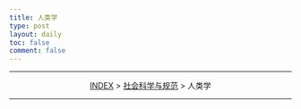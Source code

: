 ```yaml
---
title: 人类学
type: post
layout: daily
toc: false
comment: false
---
```

---
<span><center>[INDEX](/gknows/index) > [社会科学与规范](/gknows/社会科学与规范) > 人类学</center></span>

---
